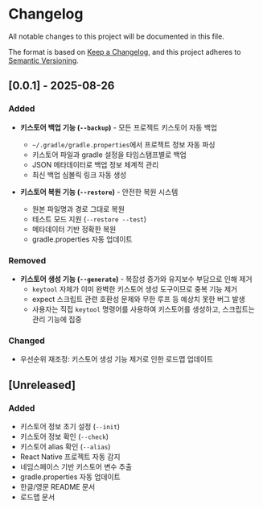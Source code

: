# Changelog

All notable changes to this project will be documented in this file.

The format is based on [Keep a Changelog](https://keepachangelog.com/en/1.0.0/),
and this project adheres to [Semantic Versioning](https://semver.org/spec/v2.0.0.html).

## [0.0.1] - 2025-08-26

### Added
- **키스토어 백업 기능 (`--backup`)** - 모든 프로젝트 키스토어 자동 백업
  - `~/.gradle/gradle.properties`에서 프로젝트 정보 자동 파싱
  - 키스토어 파일과 gradle 설정을 타임스탬프별로 백업
  - JSON 메타데이터로 백업 정보 체계적 관리
  - 최신 백업 심볼릭 링크 자동 생성

- **키스토어 복원 기능 (`--restore`)** - 안전한 복원 시스템
  - 원본 파일명과 경로 그대로 복원
  - 테스트 모드 지원 (`--restore --test`)
  - 메타데이터 기반 정확한 복원
  - gradle.properties 자동 업데이트

### Removed
- **키스토어 생성 기능 (`--generate`)** - 복잡성 증가와 유지보수 부담으로 인해 제거
  - `keytool` 자체가 이미 완벽한 키스토어 생성 도구이므로 중복 기능 제거
  - expect 스크립트 관련 호환성 문제와 무한 루프 등 예상치 못한 버그 발생
  - 사용자는 직접 `keytool` 명령어를 사용하여 키스토어를 생성하고, 스크립트는 관리 기능에 집중

### Changed
- 우선순위 재조정: 키스토어 생성 기능 제거로 인한 로드맵 업데이트

## [Unreleased]

### Added
- 키스토어 정보 초기 설정 (`--init`)
- 키스토어 정보 확인 (`--check`)
- 키스토어 alias 확인 (`--alias`)
- React Native 프로젝트 자동 감지
- 네임스페이스 기반 키스토어 변수 추출
- gradle.properties 자동 업데이트
- 한글/영문 README 문서
- 로드맵 문서
